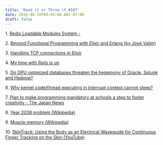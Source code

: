 ```yaml
---
title: 'Read it or Throw it #187'
date: 2016-06-10T09:43:00.001-07:00
draft: false
---
```


1. [Redis Loadable Modules System - <antirez>](http://antirez.com/news/106)  

2. [Beyond Functional Programming with Elixir and Erlang (by José Valim)](http://blog.plataformatec.com.br/2016/05/beyond-functional-programming-with-elixir-and-erlang/)

3. [Handling TCP connections in Elixir](http://andrealeopardi.com/posts/handling-tcp-connections-in-elixir/)

4. [My time with Rails is up](http://solnic.eu/2016/05/22/my-time-with-rails-is-up.html)

5. [Do GPU optimized databases threaten the hegemony of Oracle, Splunk and Hadoop?](http://diginomica.com/2016/04/11/do-gpu-optimized-databases-threaten-the-hegemony-of-oracle-splunk-and-hadoop/)

6. [Why kernel code/thread executing in interrupt context cannot sleep?](http://stackoverflow.com/questions/1053572/why-kernel-code-thread-executing-in-interrupt-context-cannot-sleep)

7. [Plan to make programming mandatory at schools a step to foster creativity - The Japan News](http://the-japan-news.com/news/article/0002951918)

8. [Year 2038 problem (Wikipedia)](https://en.wikipedia.org/wiki/Year_2038_problem)

9. [Muscle memory (Wikipedia)](https://en.wikipedia.org/wiki/Muscle_memory)

10. [SkinTrack: Using the Body as an Electrical Waveguide for Continuous Finger Tracking on the Skin (YouTube)](https://www.youtube.com/watch?v=9hu8MNuvCHE)
